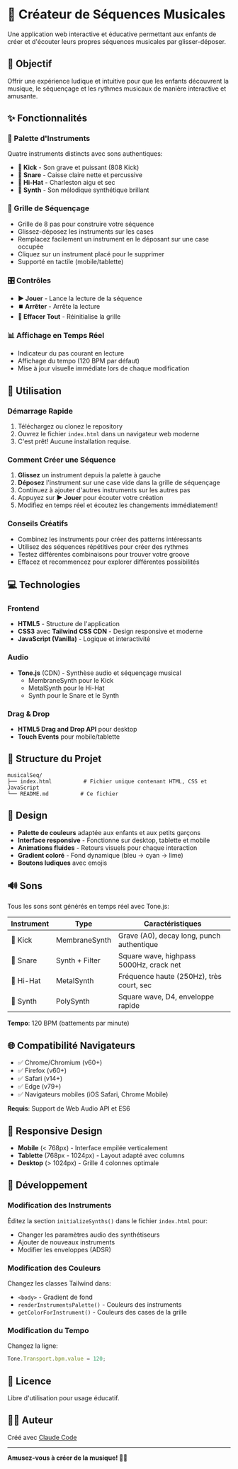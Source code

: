 # 🎵 Créateur de Séquences Musicales

Une application web interactive et éducative permettant aux enfants de créer et d'écouter leurs propres séquences musicales par glisser-déposer.

## 🎯 Objectif

Offrir une expérience ludique et intuitive pour que les enfants découvrent la musique, le séquençage et les rythmes musicaux de manière interactive et amusante.

## ✨ Fonctionnalités

### 🎼 Palette d'Instruments
Quatre instruments distincts avec sons authentiques:
- **🥁 Kick** - Son grave et puissant (808 Kick)
- **🎸 Snare** - Caisse claire nette et percussive
- **🎹 Hi-Hat** - Charleston aigu et sec
- **🎺 Synth** - Son mélodique synthétique brillant

### 📍 Grille de Séquençage
- Grille de 8 pas pour construire votre séquence
- Glissez-déposez les instruments sur les cases
- Remplacez facilement un instrument en le déposant sur une case occupée
- Cliquez sur un instrument placé pour le supprimer
- Supporté en tactile (mobile/tablette)

### 🎛️ Contrôles
- **▶️ Jouer** - Lance la lecture de la séquence
- **⏹️ Arrêter** - Arrête la lecture
- **🔄 Effacer Tout** - Réinitialise la grille

### 📊 Affichage en Temps Réel
- Indicateur du pas courant en lecture
- Affichage du tempo (120 BPM par défaut)
- Mise à jour visuelle immédiate lors de chaque modification

## 🚀 Utilisation

### Démarrage Rapide

1. Téléchargez ou clonez le repository
2. Ouvrez le fichier `index.html` dans un navigateur web moderne
3. C'est prêt! Aucune installation requise.

### Comment Créer une Séquence

1. **Glissez** un instrument depuis la palette à gauche
2. **Déposez** l'instrument sur une case vide dans la grille de séquençage
3. Continuez à ajouter d'autres instruments sur les autres pas
4. Appuyez sur **▶️ Jouer** pour écouter votre création
5. Modifiez en temps réel et écoutez les changements immédiatement!

### Conseils Créatifs

- Combinez les instruments pour créer des patterns intéressants
- Utilisez des séquences répétitives pour créer des rythmes
- Testez différentes combinaisons pour trouver votre groove
- Effacez et recommencez pour explorer différentes possibilités

## 💻 Technologies

### Frontend
- **HTML5** - Structure de l'application
- **CSS3** avec **Tailwind CSS CDN** - Design responsive et moderne
- **JavaScript (Vanilla)** - Logique et interactivité

### Audio
- **Tone.js** (CDN) - Synthèse audio et séquençage musical
  - MembraneSynth pour le Kick
  - MetalSynth pour le Hi-Hat
  - Synth pour le Snare et le Synth

### Drag & Drop
- **HTML5 Drag and Drop API** pour desktop
- **Touch Events** pour mobile/tablette

## 📁 Structure du Projet

```
musicalSeq/
├── index.html          # Fichier unique contenant HTML, CSS et JavaScript
└── README.md          # Ce fichier
```

## 🎨 Design

- **Palette de couleurs** adaptée aux enfants et aux petits garçons
- **Interface responsive** - Fonctionne sur desktop, tablette et mobile
- **Animations fluides** - Retours visuels pour chaque interaction
- **Gradient coloré** - Fond dynamique (bleu → cyan → lime)
- **Boutons ludiques** avec emojis

## 🔊 Sons

Tous les sons sont générés en temps réel avec Tone.js:

| Instrument | Type | Caractéristiques |
|-----------|------|------------------|
| 🥁 Kick | MembraneSynth | Grave (A0), decay long, punch authentique |
| 🎸 Snare | Synth + Filter | Square wave, highpass 5000Hz, crack net |
| 🎹 Hi-Hat | MetalSynth | Fréquence haute (250Hz), très court, sec |
| 🎺 Synth | PolySynth | Square wave, D4, enveloppe rapide |

**Tempo**: 120 BPM (battements par minute)

## 🌐 Compatibilité Navigateurs

- ✅ Chrome/Chromium (v60+)
- ✅ Firefox (v60+)
- ✅ Safari (v14+)
- ✅ Edge (v79+)
- ✅ Navigateurs mobiles (iOS Safari, Chrome Mobile)

**Requis**: Support de Web Audio API et ES6

## 📱 Responsive Design

- **Mobile** (< 768px) - Interface empilée verticalement
- **Tablette** (768px - 1024px) - Layout adapté avec columns
- **Desktop** (> 1024px) - Grille 4 colonnes optimale

## 🔧 Développement

### Modification des Instruments

Éditez la section `initializeSynths()` dans le fichier `index.html` pour:
- Changer les paramètres audio des synthétiseurs
- Ajouter de nouveaux instruments
- Modifier les enveloppes (ADSR)

### Modification des Couleurs

Changez les classes Tailwind dans:
- `<body>` - Gradient de fond
- `renderInstrumentsPalette()` - Couleurs des instruments
- `getColorForInstrument()` - Couleurs des cases de la grille

### Modification du Tempo

Changez la ligne:
```javascript
Tone.Transport.bpm.value = 120;
```

## 📝 Licence

Libre d'utilisation pour usage éducatif.

## 👨‍💻 Auteur

Créé avec [Claude Code](https://claude.com/claude-code)

---

**Amusez-vous à créer de la musique! 🎵✨**
